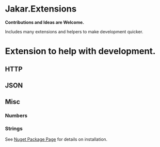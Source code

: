 # Jakar.Extensions

**Contributions and Ideas are Welcome.**

Includes many extensions and helpers to make development quicker.

# Extension to help with development.

## HTTP

## JSON

## Misc

### Numbers

### Strings


See [Nuget Package Page](https://www.nuget.org/packages/Jakar.Extensions/) for details on installation.

